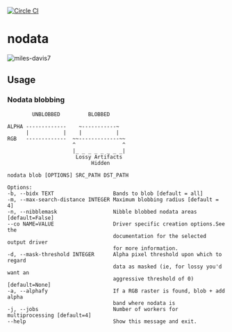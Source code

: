 [![Circle CI](https://circleci.com/gh/mapbox/nodata.svg?style=svg&circle-token=c851126e89770fc401d0606d8b7aca556caeabc0)](https://circleci.com/gh/mapbox/nodata)

nodata
======

![miles-davis7](https://cloud.githubusercontent.com/assets/5084513/9670961/4f04da04-5244-11e5-93e5-86b69694f82f.jpg)


## Usage

### Nodata blobbing

```
        UNBLOBBED         BLOBBED

ALPHA -------------    ~-----------~
      |           |    |           |
RGB   -------------  ~~-------------~~
                     ^               ^
                     |_ _ _ _ _ _ _ _|
                      Lossy Artifacts
                           Hidden
```

```
nodata blob [OPTIONS] SRC_PATH DST_PATH

Options:
-b, --bidx TEXT                   Bands to blob [default = all]
-m, --max-search-distance INTEGER Maximum blobbing radius [default = 4]
-n, --nibblemask                  Nibble blobbed nodata areas [default=False]
--co NAME=VALUE                   Driver specific creation options.See the
                                  documentation for the selected output driver
                                  for more information.
-d, --mask-threshold INTEGER      Alpha pixel threshold upon which to regard
                                  data as masked (ie, for lossy you'd want an
                                  aggressive threshold of 0) [default=None]
-a, --alphafy                     If a RGB raster is found, blob + add alpha
                                  band where nodata is
-j, --jobs                        Number of workers for multiprocessing [default=4]             
--help                            Show this message and exit.
```
